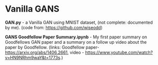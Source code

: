 # Vanilla GANS

**GAN.py** - a Vanilla GAN using MNIST dataset, (not complete: documented by me). (code from: https://github.com/wiseodd)

**GANS Goodfellow Paper Summary.ipynb** - My first paper summary on Goodfellows GAN paper and a summary on a follow up video about the paper by Goodfellow. (links: Goodfellow paper- https://arxiv.org/abs/1406.2661, video - https://www.youtube.com/watch?v=HN9NRhm9waY&t=1773s.)
